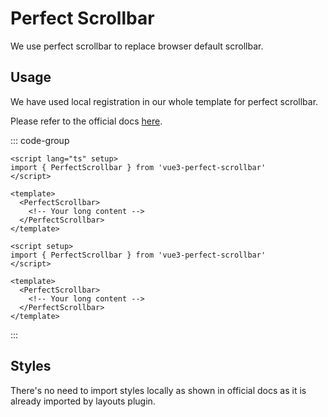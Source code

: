 # Perfect Scrollbar

We use perfect scrollbar to replace browser default scrollbar.

## Usage

We have used local registration in our whole template for perfect scrollbar.

Please refer to the official docs [here](https://github.com/mercs600/vue3-perfect-scrollbar#local-registration).

::: code-group

```vue [TS]
<script lang="ts" setup>
import { PerfectScrollbar } from 'vue3-perfect-scrollbar'
</script>

<template>
  <PerfectScrollbar>
    <!-- Your long content -->
  </PerfectScrollbar>
</template>
```

```vue [JS]
<script setup>
import { PerfectScrollbar } from 'vue3-perfect-scrollbar'
</script>

<template>
  <PerfectScrollbar>
    <!-- Your long content -->
  </PerfectScrollbar>
</template>
```

:::

## Styles

There's no need to import styles locally as shown in official docs as it is already imported by layouts plugin.
